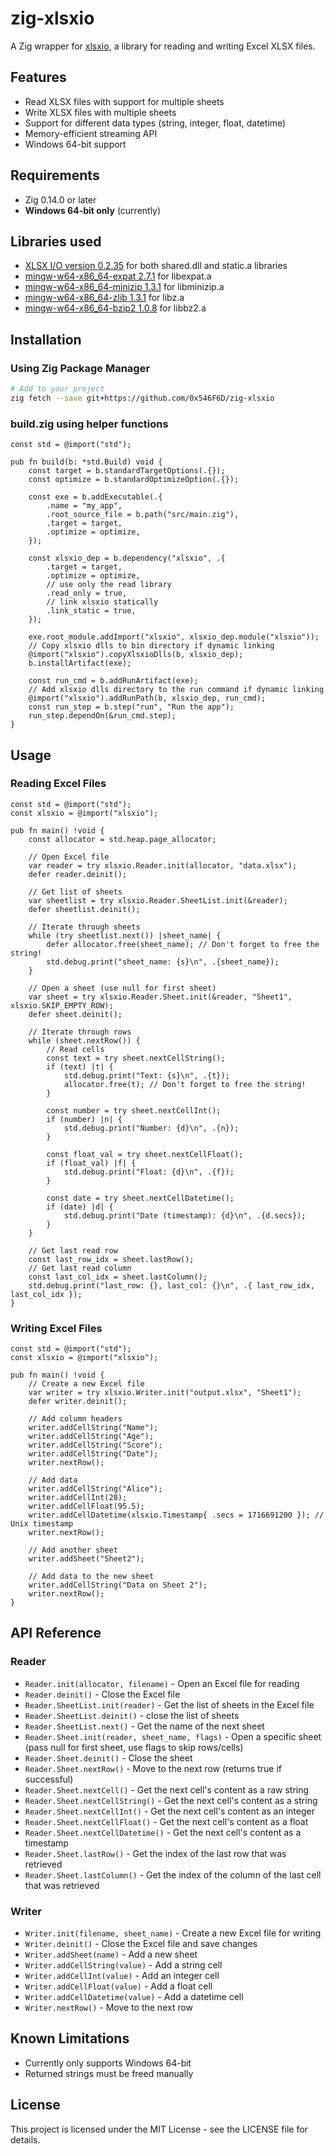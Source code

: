 # zig-xlsxio

A Zig wrapper for [xlsxio](https://github.com/brechtsanders/xlsxio), a library for reading and writing Excel XLSX files.

## Features

- Read XLSX files with support for multiple sheets
- Write XLSX files with multiple sheets
- Support for different data types (string, integer, float, datetime)
- Memory-efficient streaming API
- Windows 64-bit support

## Requirements

- Zig 0.14.0 or later
- **Windows 64-bit only** (currently)

## Libraries used

- [XLSX I/O version 0.2.35](https://github.com/brechtsanders/xlsxio/releases/tag/0.2.35) for both shared.dll and static.a libraries
- [mingw-w64-x86_64-expat 2.7.1](https://packages.msys2.org/packages/mingw-w64-x86_64-expat) for libexpat.a
- [mingw-w64-x86_64-minizip 1.3.1](https://packages.msys2.org/packages/mingw-w64-x86_64-minizip) for libminizip.a
- [mingw-w64-x86_64-zlib 1.3.1](https://packages.msys2.org/packages/mingw-w64-x86_64-zlib) for libz.a
- [mingw-w64-x86_64-bzip2 1.0.8](https://packages.msys2.org/packages/mingw-w64-x86_64-bzip2) for libbz2.a

## Installation

### Using Zig Package Manager

```bash
# Add to your project
zig fetch --save git+https://github.com/0x546F6D/zig-xlsxio
```

### build.zig using helper functions

```zig
const std = @import("std");

pub fn build(b: *std.Build) void {
    const target = b.standardTargetOptions(.{});
    const optimize = b.standardOptimizeOption(.{});

    const exe = b.addExecutable(.{
        .name = "my_app",
        .root_source_file = b.path("src/main.zig"),
        .target = target,
        .optimize = optimize,
    });

    const xlsxio_dep = b.dependency("xlsxio", .{
        .target = target,
        .optimize = optimize,
        // use only the read library
        .read_only = true,
        // link xlsxio statically
        .link_static = true,
    });

    exe.root_module.addImport("xlsxio", xlsxio_dep.module("xlsxio"));
    // Copy xlsxio dlls to bin directory if dynamic linking
    @import("xlsxio").copyXlsxioDlls(b, xlsxio_dep);
    b.installArtifact(exe);

    const run_cmd = b.addRunArtifact(exe);
    // Add xlsxio dlls directory to the run command if dynamic linking
    @import("xlsxio").addRunPath(b, xlsxio_dep, run_cmd);
    const run_step = b.step("run", "Run the app");
    run_step.dependOn(&run_cmd.step);
}
```

## Usage

### Reading Excel Files

```zig
const std = @import("std");
const xlsxio = @import("xlsxio");

pub fn main() !void {
    const allocator = std.heap.page_allocator;
    
    // Open Excel file
    var reader = try xlsxio.Reader.init(allocator, "data.xlsx");
    defer reader.deinit();
    
    // Get list of sheets
    var sheetlist = try xlsxio.Reader.SheetList.init(&reader);
    defer sheetlist.deinit();

    // Iterate through sheets
    while (try sheetlist.next()) |sheet_name| {
        defer allocator.free(sheet_name); // Don't forget to free the string!
        std.debug.print("sheet_name: {s}\n", .{sheet_name});
    }

    // Open a sheet (use null for first sheet)
    var sheet = try xlsxio.Reader.Sheet.init(&reader, "Sheet1", xlsxio.SKIP_EMPTY_ROW);
    defer sheet.deinit();
    
    // Iterate through rows
    while (sheet.nextRow()) {
        // Read cells
        const text = try sheet.nextCellString();
        if (text) |t| {
            std.debug.print("Text: {s}\n", .{t});
            allocator.free(t); // Don't forget to free the string!
        }
        
        const number = try sheet.nextCellInt();
        if (number) |n| {
            std.debug.print("Number: {d}\n", .{n});
        }
        
        const float_val = try sheet.nextCellFloat();
        if (float_val) |f| {
            std.debug.print("Float: {d}\n", .{f});
        }
        
        const date = try sheet.nextCellDatetime();
        if (date) |d| {
            std.debug.print("Date (timestamp): {d}\n", .{d.secs});
        }
    }

    // Get last read row
    const last_row_idx = sheet.lastRow();
    // Get last read column
    const last_col_idx = sheet.lastColumn();
    std.debug.print("last_row: {}, last_col: {}\n", .{ last_row_idx, last_col_idx });
}
```

### Writing Excel Files

```zig
const std = @import("std");
const xlsxio = @import("xlsxio");

pub fn main() !void {
    // Create a new Excel file
    var writer = try xlsxio.Writer.init("output.xlsx", "Sheet1");
    defer writer.deinit();
    
    // Add column headers
    writer.addCellString("Name");
    writer.addCellString("Age");
    writer.addCellString("Score");
    writer.addCellString("Date");
    writer.nextRow();
    
    // Add data
    writer.addCellString("Alice");
    writer.addCellInt(28);
    writer.addCellFloat(95.5);
    writer.addCellDatetime(xlsxio.Timestamp{ .secs = 1716691200 }); // Unix timestamp
    writer.nextRow();
    
    // Add another sheet
    writer.addSheet("Sheet2");
    
    // Add data to the new sheet
    writer.addCellString("Data on Sheet 2");
    writer.nextRow();
}
```

## API Reference

### Reader

- `Reader.init(allocator, filename)` - Open an Excel file for reading
- `Reader.deinit()` - Close the Excel file
- `Reader.SheetList.init(reader)` - Get the list of sheets in the Excel file
- `Reader.SheetList.deinit()` - close the list of sheets
- `Reader.SheetList.next()` - Get the name of the next sheet
- `Reader.Sheet.init(reader, sheet_name, flags)` - Open a specific sheet (pass null for first sheet, use flags to skip rows/cells)
- `Reader.Sheet.deinit()` - Close the sheet
- `Reader.Sheet.nextRow()` - Move to the next row (returns true if successful)
- `Reader.Sheet.nextCell()` - Get the next cell's content as a raw string
- `Reader.Sheet.nextCellString()` - Get the next cell's content as a string
- `Reader.Sheet.nextCellInt()` - Get the next cell's content as an integer
- `Reader.Sheet.nextCellFloat()` - Get the next cell's content as a float
- `Reader.Sheet.nextCellDatetime()` - Get the next cell's content as a timestamp
- `Reader.Sheet.lastRow()` - Get the index of the last row that was retrieved
- `Reader.Sheet.lastColumn()` - Get the index of the column of the last cell that was retrieved

### Writer

- `Writer.init(filename, sheet_name)` - Create a new Excel file for writing
- `Writer.deinit()` - Close the Excel file and save changes
- `Writer.addSheet(name)` - Add a new sheet
- `Writer.addCellString(value)` - Add a string cell
- `Writer.addCellInt(value)` - Add an integer cell
- `Writer.addCellFloat(value)` - Add a float cell
- `Writer.addCellDatetime(value)` - Add a datetime cell
- `Writer.nextRow()` - Move to the next row

## Known Limitations

- Currently only supports Windows 64-bit
- Returned strings must be freed manually

## License

This project is licensed under the MIT License - see the LICENSE file for details.
